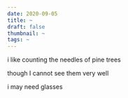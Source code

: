 ```yaml
---
date: 2020-09-05
title: ~
draft: false
thumbnail: ~
tags: ~
---
```


i like counting the needles of pine trees

though I cannot see them very well

i may need glasses
